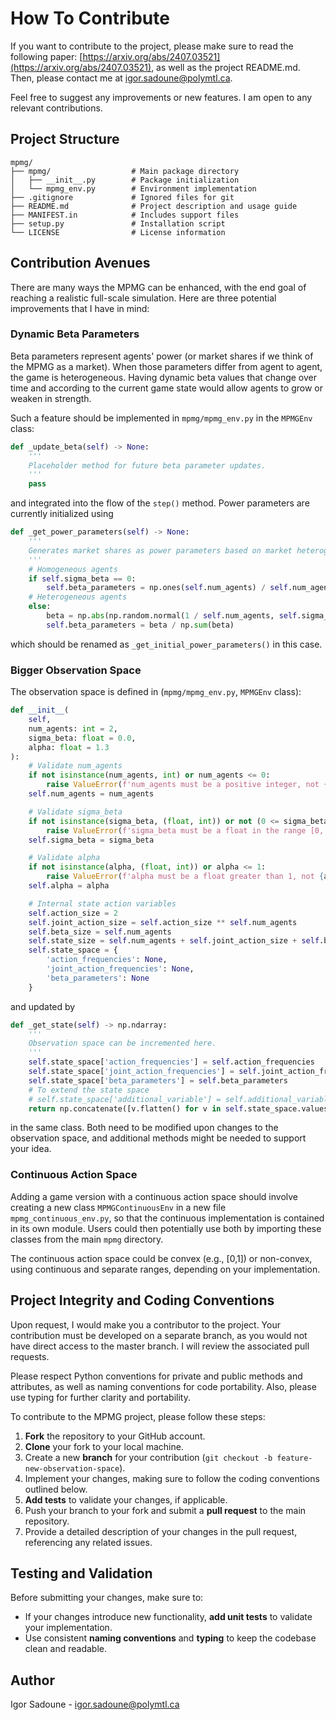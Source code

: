 # How To Contribute
If you want to contribute to the project, please make sure to read the following paper: [https://arxiv.org/abs/2407.03521](https://arxiv.org/abs/2407.03521), as well as the project README.md. Then, please contact me at [igor.sadoune@polymtl.ca](mailto:igor.sadoune@polymtl.ca).

Feel free to suggest any improvements or new features. I am open to any relevant contributions.

## Project Structure
```
mpmg/
├── mpmg/                  # Main package directory
│   ├── __init__.py        # Package initialization
│   └── mpmg_env.py        # Environment implementation
├── .gitignore             # Ignored files for git
├── README.md              # Project description and usage guide
├── MANIFEST.in            # Includes support files 
├── setup.py               # Installation script
└── LICENSE                # License information
```

## Contribution Avenues

There are many ways the MPMG can be enhanced, with the end goal of reaching a realistic full-scale simulation. Here are three potential improvements that I have in mind:

### Dynamic Beta Parameters
Beta parameters represent agents' power (or market shares if we think of the MPMG as a market). When those parameters differ from agent to agent, the game is heterogeneous. Having dynamic beta values that change over time and according to the current game state would allow agents to grow or weaken in strength.

Such a feature should be implemented in `mpmg/mpmg_env.py` in the `MPMGEnv` class:

```python
def _update_beta(self) -> None:
    '''
    Placeholder method for future beta parameter updates.
    '''
    pass
```
and integrated into the flow of the `step()` method. Power parameters are currently initialized using 

```python
def _get_power_parameters(self) -> None:
    '''
    Generates market shares as power parameters based on market heterogeneity.
    '''
    # Homogeneous agents
    if self.sigma_beta == 0:
        self.beta_parameters = np.ones(self.num_agents) / self.num_agents
    # Heterogeneous agents
    else:
        beta = np.abs(np.random.normal(1 / self.num_agents, self.sigma_beta, self.num_agents))
        self.beta_parameters = beta / np.sum(beta)
```
which should be renamed as `_get_initial_power_parameters()` in this case.

### Bigger Observation Space
The observation space is defined in (`mpmg/mpmg_env.py`, `MPMGEnv` class):

```python
def __init__(
    self, 
    num_agents: int = 2, 
    sigma_beta: float = 0.0, 
    alpha: float = 1.3
):
    # Validate num_agents
    if not isinstance(num_agents, int) or num_agents <= 0:
        raise ValueError(f'num_agents must be a positive integer, not {num_agents}.')
    self.num_agents = num_agents

    # Validate sigma_beta
    if not isinstance(sigma_beta, (float, int)) or not (0 <= sigma_beta <= 1):
        raise ValueError(f'sigma_beta must be a float in the range [0, 1], not {sigma_beta}.')
    self.sigma_beta = sigma_beta

    # Validate alpha
    if not isinstance(alpha, (float, int)) or alpha <= 1:
        raise ValueError(f'alpha must be a float greater than 1, not {alpha}.')
    self.alpha = alpha

    # Internal state action variables
    self.action_size = 2
    self.joint_action_size = self.action_size ** self.num_agents
    self.beta_size = self.num_agents
    self.state_size = self.num_agents + self.joint_action_size + self.beta_size
    self.state_space = {
        'action_frequencies': None,
        'joint_action_frequencies': None,
        'beta_parameters': None
    }
```
and updated by 

```python
def _get_state(self) -> np.ndarray:
    '''
    Observation space can be incremented here.
    '''
    self.state_space['action_frequencies'] = self.action_frequencies
    self.state_space['joint_action_frequencies'] = self.joint_action_frequencies
    self.state_space['beta_parameters'] = self.beta_parameters
    # To extend the state space
    # self.state_space['additional_variable'] = self.additional_variable
    return np.concatenate([v.flatten() for v in self.state_space.values()])
```
in the same class. Both need to be modified upon changes to the observation space, and additional methods might be needed to support your idea.

### Continuous Action Space
Adding a game version with a continuous action space should involve creating a new class `MPMGContinuousEnv` in a new file `mpmg_continuous_env.py`, so that the continuous implementation is contained in its own module. Users could then potentially use both by importing these classes from the main `mpmg` directory.

The continuous action space could be convex (e.g., [0,1]) or non-convex, using continuous and separate ranges, depending on your implementation.

## Project Integrity and Coding Conventions
Upon request, I would make you a contributor to the project. Your contribution must be developed on a separate branch, as you would not have direct access to the master branch. I will review the associated pull requests.

Please respect Python conventions for private and public methods and attributes, as well as naming conventions for code portability. Also, please use typing for further clarity and portability. 

To contribute to the MPMG project, please follow these steps:

1. **Fork** the repository to your GitHub account.
2. **Clone** your fork to your local machine.
3. Create a new **branch** for your contribution (`git checkout -b feature-new-observation-space`).
4. Implement your changes, making sure to follow the coding conventions outlined below.
5. **Add tests** to validate your changes, if applicable.
6. Push your branch to your fork and submit a **pull request** to the main repository.
7. Provide a detailed description of your changes in the pull request, referencing any related issues.

## Testing and Validation

Before submitting your changes, make sure to:

- If your changes introduce new functionality, **add unit tests** to validate your implementation.
- Use consistent **naming conventions** and **typing** to keep the codebase clean and readable.

## Author
Igor Sadoune - [igor.sadoune@polymtl.ca](mailto:igor.sadoune@polymtl.ca)
